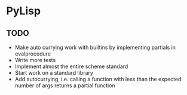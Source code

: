 # PyLisp

## TODO
* Make auto currying work with builtins by implementing partials in evalprocedure
* Write more tests
* Implement almost the entire scheme standard
* Start work on a standard library
* Add autocurrying, i.e. calling a function with less than the expected number of args returns a partial function
